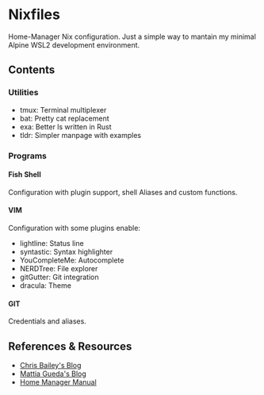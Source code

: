 # Nixfiles
Home-Manager Nix configuration. Just a simple way to mantain my minimal Alpine WSL2 development environment.

## Contents
### Utilities
- tmux: Terminal multiplexer
- bat: Pretty cat replacement
- exa: Better ls written in Rust
- tldr: Simpler manpage with examples

### Programs
#### Fish Shell
Configuration with plugin support, shell Aliases and custom functions.

#### VIM
Configuration with some plugins enable:
- lightline: Status line
- syntastic: Syntax highlighter
- YouCompleteMe: Autocomplete
- NERDTree: File explorer
- gitGutter: Git integration
- dracula: Theme 

#### GIT
Credentials and aliases.


## References & Resources
- [Chris Bailey's Blog](https://cbailey.co.uk/posts/a_minimal_nix_development_environment_on_wsl)
- [Mattia Gueda's Blog](https://ghedam.at/24353/tutorial-getting-started-with-home-manager-for-nix)
- [Home Manager Manual](https://nix-community.github.io/home-manager/)
